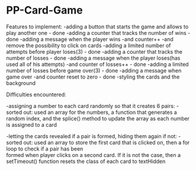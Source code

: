 # PP-Card-Game

Features to implement:
    -adding a button that starts the game and allows to play another one - done
    -adding a counter that tracks the number of wins - done
    -adding a message when the player wins
        -and counter++
        -and remove the possibility to click on cards
    -adding a limited number of attempts before player loses(3) - done 
    -adding a counter that tracks the number of losses - done
    -adding a message when the player loses(has used all of his attempts)
        -and counter of losses++ - done
    -adding a limited number of losses before game over(3) - done
    -adding a message when game over
        -and counter reset to zero - done
    -styling the cards and the background



Difficulties encountered:

-assigning a number to each card randomly so that it creates 6 pairs:
    -sorted out: used an array for the numbers, a function that generates a random index, and the splice() method to update
                 the array as each number is assigned to a card

-letting the cards revealed if a pair is formed, hiding them again if not:
    -sorted out: used an array to store the first card that is clicked on, then a for loop to check if a pair has been    
                 formed when player clicks on a second card. If it is not the case, then a setTimeout() function resets the class of each card to textHidden